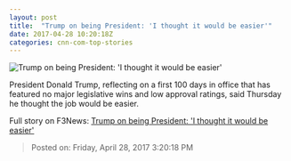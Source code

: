 ```yaml
---
layout: post
title:  "Trump on being President: 'I thought it would be easier'"
date: 2017-04-28 10:20:18Z
categories: cnn-com-top-stories
---
```


![Trump on being President: 'I thought it would be easier'](http://i2.cdn.cnn.com/cnnnext/dam/assets/170425090215-02-donald-trump-0421-super-tease.jpg)

President Donald Trump, reflecting on a first 100 days in office that has featured no major legislative wins and low approval ratings, said Thursday he thought the job would be easier.


Full story on F3News: [Trump on being President: 'I thought it would be easier'](http://www.f3nws.com/n/mvJxRG)

> Posted on: Friday, April 28, 2017 3:20:18 PM
